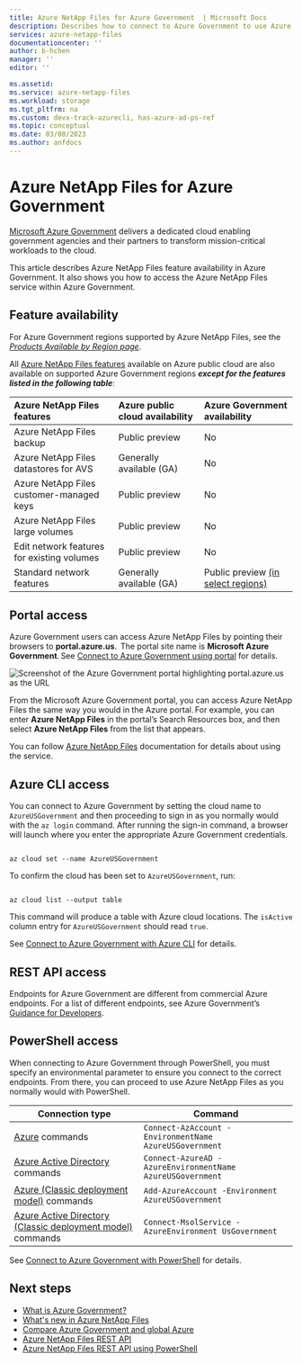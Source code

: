 ```yaml
---
title: Azure NetApp Files for Azure Government  | Microsoft Docs
description: Describes how to connect to Azure Government to use Azure NetApp Files and the Azure NetApp Files feature availability in Azure Government.
services: azure-netapp-files
documentationcenter: ''
author: b-hchen
manager: ''
editor: ''

ms.assetid:
ms.service: azure-netapp-files
ms.workload: storage
ms.tgt_pltfrm: na
ms.custom: devx-track-azurecli, has-azure-ad-ps-ref
ms.topic: conceptual
ms.date: 03/08/2023
ms.author: anfdocs
---
```


# Azure NetApp Files for Azure Government 

[Microsoft Azure Government](../azure-government/documentation-government-welcome.md) delivers a dedicated cloud enabling government agencies and their partners to transform mission-critical workloads to the cloud.  

This article describes Azure NetApp Files feature availability in Azure Government. It also shows you how to access the Azure NetApp Files service within Azure Government.

## Feature availability

For Azure Government regions supported by Azure NetApp Files, see the *[Products Available by Region page](https://azure.microsoft.com/explore/global-infrastructure/products-by-region/?products=netapp&regions=usgov-non-regional,us-dod-central,us-dod-east,usgov-arizona,usgov-texas,usgov-virginia&rar=true)*.  

All [Azure NetApp Files features](whats-new.md) available on Azure public cloud are also available on supported Azure Government regions ***except for the features listed in the following table***: 

| Azure NetApp Files features | Azure public cloud availability |  Azure Government availability |
|:--- |:--- |:--- |
| Azure NetApp Files backup | Public preview | No |
| Azure NetApp Files datastores for AVS | Generally available (GA) | No | 
| Azure NetApp Files customer-managed keys | Public preview | No |
| Azure NetApp Files large volumes | Public preview | No |
| Edit network features for existing volumes | Public preview | No |
| Standard network features | Generally available (GA) | Public preview [(in select regions)](azure-netapp-files-network-topologies.md#supported-regions) |

## Portal access

Azure Government users can access Azure NetApp Files by pointing their browsers to **portal.azure.us**.  The portal site name is **Microsoft Azure Government**. See [Connect to Azure Government using portal](../azure-government/documentation-government-get-started-connect-with-portal.md) for details.   

![Screenshot of the Azure Government portal highlighting portal.azure.us as the URL](../media/azure-netapp-files/azure-government.jpg)

From the Microsoft Azure Government portal, you can access Azure NetApp Files the same way you would in the Azure portal. For example, you can enter **Azure NetApp  Files** in the portal’s Search Resources box, and then select **Azure NetApp Files** from the list that appears.  

You can follow [Azure NetApp Files](./index.yml) documentation for details about using the service.

## Azure CLI access

You can connect to Azure Government by setting the cloud name to `AzureUSGovernment` and then proceeding to sign in as you normally would with the `az login` command. After running the sign-in command, a browser will launch where you enter the appropriate Azure Government credentials.  

```azurecli 

az cloud set --name AzureUSGovernment 

``` 

To confirm the cloud has been set to `AzureUSGovernment`, run: 

```azurecli 

az cloud list --output table 

``` 

This command will produce a table with Azure cloud locations. The `isActive` column entry for `AzureUSGovernment` should read `true`.  

See [Connect to Azure Government with Azure CLI](../azure-government/documentation-government-get-started-connect-with-cli.md) for details.

## REST API access

Endpoints for Azure Government are different from commercial Azure endpoints. For a list of different endpoints, see Azure Government’s [Guidance for Developers](../azure-government/compare-azure-government-global-azure.md#guidance-for-developers).

## PowerShell access

When connecting to Azure Government through PowerShell, you must specify an environmental parameter to ensure you connect to the correct endpoints. From there, you can proceed to use Azure NetApp Files as you normally would with PowerShell. 

| Connection type | Command | 
| --- | --- | 
| [Azure](/powershell/module/az.accounts/Connect-AzAccount) commands |`Connect-AzAccount -EnvironmentName AzureUSGovernment` | 
| [Azure Active Directory](/powershell/module/azuread/connect-azuread) commands |`Connect-AzureAD -AzureEnvironmentName AzureUSGovernment` | 
| [Azure (Classic deployment model)](/powershell/module/servicemanagement/azure/add-azureaccount) commands |`Add-AzureAccount -Environment AzureUSGovernment` | 
| [Azure Active Directory (Classic deployment model)](/previous-versions/azure/jj151815(v=azure.100)) commands |`Connect-MsolService -AzureEnvironment UsGovernment` | 

See [Connect to Azure Government with PowerShell](../azure-government/documentation-government-get-started-connect-with-ps.md) for details.

## Next steps
* [What is Azure Government?](../azure-government/documentation-government-welcome.md)
* [What's new in Azure NetApp Files](whats-new.md)
* [Compare Azure Government and global Azure](../azure-government/compare-azure-government-global-azure.md)
* [Azure NetApp Files REST API](azure-netapp-files-develop-with-rest-api.md)
* [Azure NetApp Files REST API using PowerShell](develop-rest-api-powershell.md)
